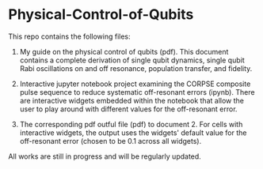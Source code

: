 # Physical-Control-of-Qubits

This repo contains the following files:
 
1. My guide on the physical control of qubits (pdf). This document contains a complete derivation of single qubit dynamics, single qubit Rabi oscillations on and off resonance, population transfer, and fidelity.

2. Interactive jupyter notebook project examining the CORPSE composite pulse sequence to reduce systematic off-resonant errors (ipynb). There are interactive widgets embedded within the notebook that allow the user to play around with different values for the off-resonant error.

3. The corresponding pdf outful file (pdf) to document 2. For cells with interactive widgets, the output uses the widgets' default value for the off-resonant error (chosen to be 0.1 across all widgets).

All works are still in progress and will be regularly updated.
